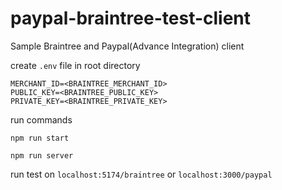 # paypal-braintree-test-client

Sample Braintree and Paypal(Advance Integration) client

create `.env` file in root directory

```
MERCHANT_ID=<BRAINTREE_MERCHANT_ID>
PUBLIC_KEY=<BRAINTREE_PUBLIC_KEY>
PRIVATE_KEY=<BRAINTREE_PRIVATE_KEY>
```

run commands

```
npm run start
```

```
npm run server
```

run test on `localhost:5174/braintree` or `localhost:3000/paypal`
